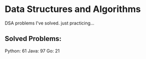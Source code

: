 # Data Structures and Algorithms
DSA problems I've solved. just practicing...

## Solved Problems:
Python: 61
Java: 97
Go: 21

